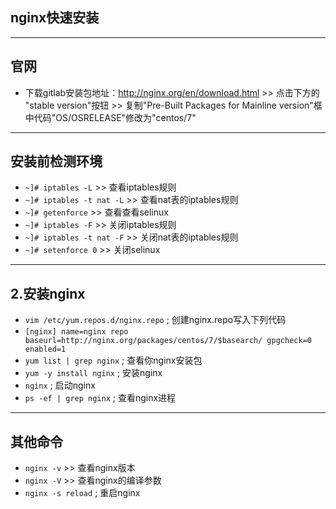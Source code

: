 ﻿## nginx快速安装 ##
----------
## 官网 ##
 - 下载gitlab安装包地址：http://nginx.org/en/download.html >> 点击下方的 "stable version"按钮 >>
   复制"Pre-Built Packages for Mainline version"框中代码"OS/OSRELEASE"修改为"centos/7"
 ----------
## 安装前检测环境 ##
 - `~]# iptables -L` >> 查看iptables规则
 - `~]# iptables -t nat -L` >> 查看nat表的iptables规则
 - `~]# getenforce` >> 查看查看selinux
 - `~]# iptables -F` >> 关闭iptables规则
 - `~]# iptables -t nat -F` >> 关闭nat表的iptables规则
 - `~]# setenforce 0` >> 关闭selinux
 
----------
## 2.安装nginx ##
 - `vim /etc/yum.repos.d/nginx.repo` ; 创建nginx.repo写入下列代码
 - `[nginx]
name=nginx repo
baseurl=http://nginx.org/packages/centos/7/$basearch/
gpgcheck=0
enabled=1`
 - `yum list | grep nginx` ; 查看你nginx安装包
 - `yum -y install nginx` ; 安装nginx
 - `nginx` ; 启动nginx
 - `ps -ef | grep nginx` ; 查看nginx进程

----------
## 其他命令 ##
   - `nginx -v` >> 查看nginx版本
   - `nginx -V` >> 查看nginx的编译参数
   - `nginx -s reload` ; 重启nginx
